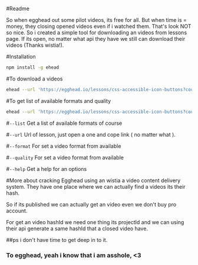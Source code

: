 #Readme

So when egghead out some pilot videos, its free for all.
But when time is = money, they closing opened videos even if i watched them.
That's look NOT so nice.
So i created a simple tool for downloading an videos from lessons page.
If its open, no matter what api they have we still can download their videos (Thanks wistia!).

#Installation

```sh
npm install -g ehead
```

#To download a videos
```sh
ehead --url 'https://egghead.io/lessons/css-accessible-icon-buttons?course=start-building-accessible-web-applications-today' --out './downloads'
```

#To get list of available formats and quality

```sh
ehead --url 'https://egghead.io/lessons/css-accessible-icon-buttons?course=start-building-accessible-web-applications-today' --list
```

#`--list`
Get a list of available formats of course

#`--url`
Url of lesson, just open a one and cope link ( no matter what ).

#`--format`
For set a video format from available


#`--quality`
For set a video format from available

#`--help`
Get a help for an options

#More about cracking
Egghead using an wistia a video content delivery system. They have one place where we can actually find a videos its their hash.

So if its published we can actually get an video even we don't buy pro account.

For get an video hashId we need one thing its projectId and we can using their api generate a same hashId that a closed video have.

##ps i don't have time to get deep in to it.

### To egghead, yeah i know that i am asshole, <3